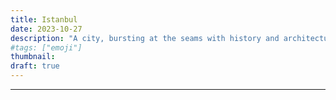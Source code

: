 ```yaml
---
title: Istanbul
date: 2023-10-27
description: "A city, bursting at the seams with history and architecture"
#tags: ["emoji"]
thumbnail: 
draft: true
---
```



---